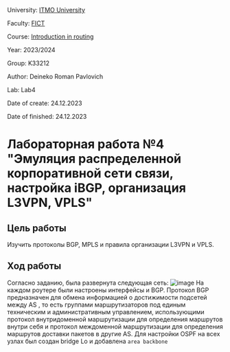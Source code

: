 University: [ITMO University](https://itmo.ru/ru/)  

Faculty: [FICT](https://fict.itmo.ru)  

Course: [Introduction in routing](https://github.com/itmo-ict-faculty/introduction-in-routing)  

Year: 2023/2024  

Group: K33212  

Author: Deineko Roman Pavlovich

Lab: Lab4  

Date of create: 24.12.2023  

Date of finished: 24.12.2023

# Лабораторная работа №4 "Эмуляция распределенной корпоративной сети связи, настройка iBGP, организация L3VPN, VPLS"
## Цель работы
Изучить протоколы BGP, MPLS и правила организации L3VPN и VPLS.
## Ход работы
Согласно заданию, была развернута следующая сеть:
![image](https://github.com/DeinekoRoman/2023_2024-introduction_in_routing-k33212-deineko_r_p/assets/90695269/ed316146-5c73-4942-a254-acf7736b443e)
На каждом роутере были настроены интерфейсы и BGP. Протокол BGP предназначен для обмена информацией о достижимости подсетей между AS , то есть группами маршрутизаторов под единым техническим и административным управлением, использующими протокол внутридоменной маршрутизации для определения маршрутов внутри себя и протокол междоменной маршрутизации для определения маршрутов доставки пакетов в другие AS.
Для настройки OSPF на всех узлах был создан bridge Lo и добавлена ```area backbone```
